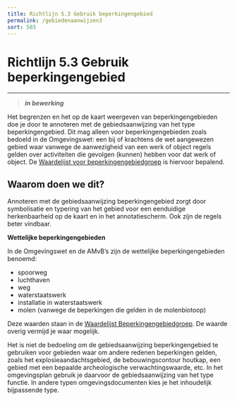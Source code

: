 ```yaml
---
title: Richtlijn 5.3 Gebruik beperkingengebied
permalink: /gebiedenaanwijzen3
sort: 503
---
```


# Richtlijn 5.3 Gebruik beperkingengebied
----------------

> _**in bewerking**_

Het begrenzen en het op de kaart weergeven van beperkingengebieden doe je door te annoteren met de gebiedsaanwijzing van het type beperkingengebied. Dit mag alleen voor beperkingengebieden zoals bedoeld in de Omgevingswet: een bij of krachtens de wet aangewezen gebied waar vanwege de aanwezigheid van een werk of object regels gelden over activiteiten die gevolgen (kunnen) hebben voor dat werk of object. De [Waardelijst voor beperkingengebiedgroep](https://stelselcatalogus.omgevingswet.overheid.nl/waardelijsten/detail?doc=http:%2F%2Fstandaarden.omgevingswet.overheid.nl%2Fdoc%2F20201117000000%2Fwaardelijst%2FBeperkingengebiedgroep_1.0.10) is hiervoor bepalend. 

## Waarom doen we dit?

Annoteren met de gebiedsaanwijzing beperkingengebied zorgt door symbolisatie en typering van het gebied voor een eenduidige herkenbaarheid op de kaart en in het annotatiescherm. Ook zijn de regels beter vindbaar.  

**Wettelijke beperkingengebieden**

In de Omgevingswet en de AMvB’s zijn de wettelijke beperkingengebieden benoemd:  

- spoorweg  
- luchthaven
- weg
- waterstaatswerk  
- installatie in waterstaatswerk  
- molen (vanwege de beperkingen die gelden in de molenbiotoop) 

Deze waarden staan in de [Waardelijst Beperkingengebiedgroep](https://stelselcatalogus.omgevingswet.overheid.nl/waardelijsten/detail?doc=http:%2F%2Fstandaarden.omgevingswet.overheid.nl%2Fdoc%2F20201117000000%2Fwaardelijst%2FBeperkingengebiedgroep_1.0.10). De waarde overig vermijd je waar mogelijk.    

Het is niet de bedoeling om de gebiedsaanwijzing beperkingengebied te gebruiken voor gebieden waar om andere redenen beperkingen gelden, zoals het explosieaandachtsgebied, de bebouwingscontour houtkap, een gebied met een bepaalde archeologische verwachtingswaarde, etc. In het omgevingsplan gebruik je daarvoor de gebiedsaanwijzing van het type functie. In andere typen omgevingsdocumenten kies je het inhoudelijk bijpassende type. 
